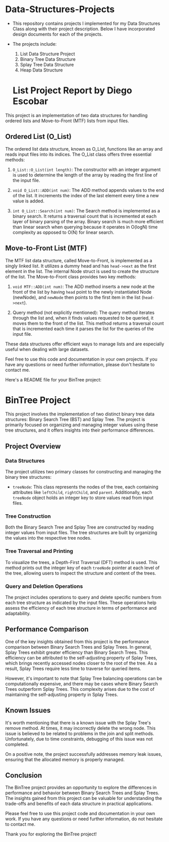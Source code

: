 # Data-Structures-Projects
* This repository contains projects I implemented for my Data Structures Class along with their project description. Below I have incorporated design documents for each of the projects.
* The projects include:
  1. List Data Structure Project
  2. Binary Tree Data Structure
  3. Splay Tree Data Structure
  4. Heap Data Structure
 
  # List Project Report by Diego Escobar

This project is an implementation of two data structures for handling ordered lists and Move-to-Front (MTF) lists from input files.

## Ordered List (O_List)

The ordered list data structure, known as O_List, functions like an array and reads input files into its indices. The O_List class offers three essential methods:

1. `O_List::O_List(int length)`: The constructor with an integer argument is used to determine the length of the array by reading the first line of the input file.

2. `void O_List::ADD(int num)`: The ADD method appends values to the end of the list. It increments the index of the last element every time a new value is added.

3. `int O_List::Search(int num)`: The Search method is implemented as a binary search. It returns a traversal count that is incremented at each layer of binary parsing of the array. Binary search is much more efficient than linear search when querying because it operates in O(logN) time complexity as opposed to O(N) for linear search.

## Move-to-Front List (MTF)

The MTF list data structure, called Move-to-Front, is implemented as a singly linked list. It utilizes a dummy head and has `head->next` as the first element in the list. The internal Node struct is used to create the structure of the list. The Move-to-Front class provides two key methods:

1. `void MTF::ADD(int num)`: The ADD method inserts a new node at the front of the list by having `head` point to the newly instantiated Node (newNode), and `newNode` then points to the first item in the list (`head->next`).

2. Query method (not explicitly mentioned): The query method iterates through the list and, when it finds values requested to be queried, it moves them to the front of the list. This method returns a traversal count that is incremented each time it parses the list for the queries of the input file.

These data structures offer efficient ways to manage lists and are especially useful when dealing with large datasets.

Feel free to use this code and documentation in your own projects. If you have any questions or need further information, please don't hesitate to contact me.



Here's a README file for your BinTree project:

# BinTree Project

This project involves the implementation of two distinct binary tree data structures: Binary Search Tree (BST) and Splay Tree. The project is primarily focused on organizing and managing integer values using these tree structures, and it offers insights into their performance differences.

## Project Overview

### Data Structures

The project utilizes two primary classes for constructing and managing the binary tree structures:
- `treeNode`: This class represents the nodes of the tree, each containing attributes like `leftChild`, `rightChild`, and `parent`. Additionally, each `treeNode` object holds an integer key to store values read from input files.

### Tree Construction

Both the Binary Search Tree and Splay Tree are constructed by reading integer values from input files. The tree structures are built by organizing the values into the respective tree nodes.

### Tree Traversal and Printing

To visualize the trees, a Depth-First Traversal (DFT) method is used. This method prints out the integer key of each `treeNode` pointer at each level of the tree, allowing users to inspect the structure and content of the trees.

### Query and Deletion Operations

The project includes operations to query and delete specific numbers from each tree structure as indicated by the input files. These operations help assess the efficiency of each tree structure in terms of performance and adaptability.

## Performance Comparison

One of the key insights obtained from this project is the performance comparison between Binary Search Trees and Splay Trees. In general, Splay Trees exhibit greater efficiency than Binary Search Trees. This efficiency can be attributed to the self-adjusting property of Splay Trees, which brings recently accessed nodes closer to the root of the tree. As a result, Splay Trees require less time to traverse for queried items.

However, it's important to note that Splay Tree balancing operations can be computationally expensive, and there may be cases where Binary Search Trees outperform Splay Trees. This complexity arises due to the cost of maintaining the self-adjusting property in Splay Trees.

## Known Issues

It's worth mentioning that there is a known issue with the Splay Tree's remove method. At times, it may incorrectly delete the wrong node. This issue is believed to be related to problems in the join and split methods. Unfortunately, due to time constraints, debugging of this issue was not completed.

On a positive note, the project successfully addresses memory leak issues, ensuring that the allocated memory is properly managed.

## Conclusion

The BinTree project provides an opportunity to explore the differences in performance and behavior between Binary Search Trees and Splay Trees. The insights gained from this project can be valuable for understanding the trade-offs and benefits of each data structure in practical applications.

Please feel free to use this project code and documentation in your own work. If you have any questions or need further information, do not hesitate to contact me.

Thank you for exploring the BinTree project!


 
  
